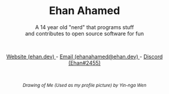 <br />
<h1 align="center"> Ehan Ahamed </h1>
<p align="center"> A 14 year old "nerd" that programs stuff <br /> and contributes to open source software for fun </p>
<br />
<p align="center"> <a href="https://ehan.dev/"> Website (ehan.dev) </a> - <a href="mailto:ehanahamed@ehan.dev?"> Email (ehanahamed@ehan.dev) </a> - <a href="https://discord.com/users/951982294787301436"> Discord (Ehan#2455) </a> </p>

<br />
<p align="center"> <sub> <i> Drawing of Me (Used as my profile picture) by Yin-nga Wen </i> </sub> </p>
<br />
